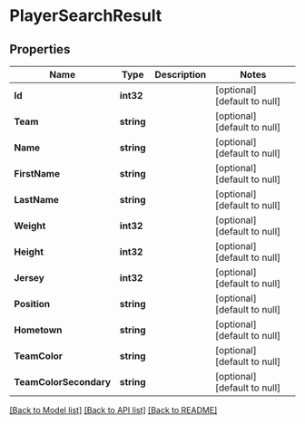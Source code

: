 # PlayerSearchResult

## Properties
Name | Type | Description | Notes
------------ | ------------- | ------------- | -------------
**Id** | **int32** |  | [optional] [default to null]
**Team** | **string** |  | [optional] [default to null]
**Name** | **string** |  | [optional] [default to null]
**FirstName** | **string** |  | [optional] [default to null]
**LastName** | **string** |  | [optional] [default to null]
**Weight** | **int32** |  | [optional] [default to null]
**Height** | **int32** |  | [optional] [default to null]
**Jersey** | **int32** |  | [optional] [default to null]
**Position** | **string** |  | [optional] [default to null]
**Hometown** | **string** |  | [optional] [default to null]
**TeamColor** | **string** |  | [optional] [default to null]
**TeamColorSecondary** | **string** |  | [optional] [default to null]

[[Back to Model list]](../README.md#documentation-for-models) [[Back to API list]](../README.md#documentation-for-api-endpoints) [[Back to README]](../README.md)

